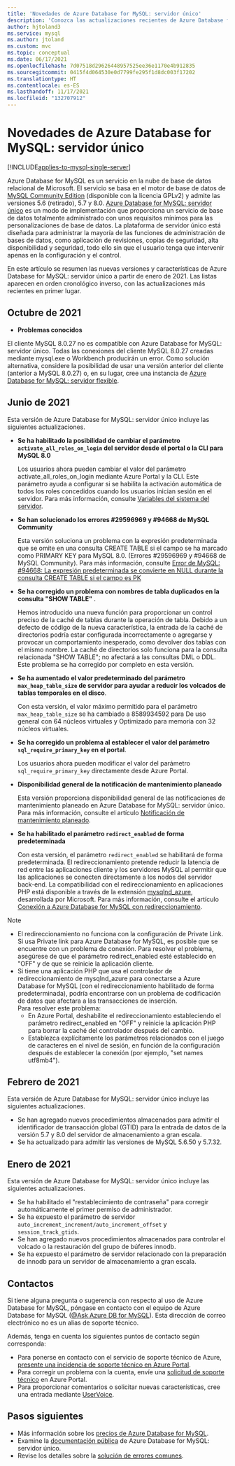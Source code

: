 ```yaml
---
title: 'Novedades de Azure Database for MySQL: servidor único'
description: 'Conozca las actualizaciones recientes de Azure Database for MySQL: servidor único, un servicio en la nube de base de datos relacional de Microsoft basado en MySQL Community Edition.'
author: hjtoland3
ms.service: mysql
ms.author: jtoland
ms.custom: mvc
ms.topic: conceptual
ms.date: 06/17/2021
ms.openlocfilehash: 7d07518d29626448957525ee36e1170e4b912835
ms.sourcegitcommit: 0415f4d064530e0d7799fe295f1d8dc003f17202
ms.translationtype: HT
ms.contentlocale: es-ES
ms.lasthandoff: 11/17/2021
ms.locfileid: "132707912"
---
```

# <a name="whats-new-in-azure-database-for-mysql---single-server"></a>Novedades de Azure Database for MySQL: servidor único

[!INCLUDE[applies-to-mysql-single-server](includes/applies-to-mysql-single-server.md)]

Azure Database for MySQL es un servicio en la nube de base de datos relacional de Microsoft. El servicio se basa en el motor de base de datos de [MySQL Community Edition](https://www.mysql.com/products/community/) (disponible con la licencia GPLv2) y admite las versiones 5.6 (retirado), 5.7 y 8.0. [Azure Database for MySQL: servidor único](./overview.md#azure-database-for-mysql---single-server) es un modo de implementación que proporciona un servicio de base de datos totalmente administrado con unos requisitos mínimos para las personalizaciones de base de datos. La plataforma de servidor único está diseñada para administrar la mayoría de las funciones de administración de bases de datos, como aplicación de revisiones, copias de seguridad, alta disponibilidad y seguridad, todo ello sin que el usuario tenga que intervenir apenas en la configuración y el control.

En este artículo se resumen las nuevas versiones y características de Azure Database for MySQL: servidor único a partir de enero de 2021. Las listas aparecen en orden cronológico inverso, con las actualizaciones más recientes en primer lugar.

## <a name="october-2021"></a>Octubre de 2021

- **Problemas conocidos**

El cliente MySQL 8.0.27 no es compatible con Azure Database for MySQL: servidor único. Todas las conexiones del cliente MySQL 8.0.27 creadas mediante mysql.exe o Workbench producirán un error. Como solución alternativa, considere la posibilidad de usar una versión anterior del cliente (anterior a MySQL 8.0.27) o, en su lugar, cree una instancia de [Azure Database for MySQL: servidor flexible](./flexible-server/overview.md).

## <a name="june-2021"></a>Junio de 2021
  
Esta versión de Azure Database for MySQL: servidor único incluye las siguientes actualizaciones.

- **Se ha habilitado la posibilidad de cambiar el parámetro `activate_all_roles_on_login` del servidor desde el portal o la CLI para MySQL 8.0**

  Los usuarios ahora pueden cambiar el valor del parámetro activate_all_roles_on_login mediante Azure Portal y la CLI. Este parámetro ayuda a configurar si se habilita la activación automática de todos los roles concedidos cuando los usuarios inician sesión en el servidor. Para más información, consulte [Variables del sistema del servidor](https://dev.mysql.com/doc/refman/8.0/en/server-system-variables.html).

- **Se han solucionado los errores #29596969 y #94668 de MySQL Community**

  Esta versión soluciona un problema con la expresión predeterminada que se omite en una consulta CREATE TABLE si el campo se ha marcado como PRIMARY KEY para MySQL 8.0. (Errores #29596969 y #94668 de MySQL Community). Para más información, consulte [Error de MySQL: #94668: La expresión predeterminada se convierte en NULL durante la consulta CREATE TABLE si el campo es PK](https://bugs.mysql.com/bug.php?id=94668)

- **Se ha corregido un problema con nombres de tabla duplicados en la consulta "SHOW TABLE"** .

  Hemos introducido una nueva función para proporcionar un control preciso de la caché de tablas durante la operación de tabla. Debido a un defecto de código de la nueva característica, la entrada de la caché de directorios podría estar configurada incorrectamente o agregarse y provocar un comportamiento inesperado, como devolver dos tablas con el mismo nombre. La caché de directorios solo funciona para la consulta relacionada "SHOW TABLE"; no afectará a las consultas DML o DDL. Este problema se ha corregido por completo en esta versión.

- **Se ha aumentado el valor predeterminado del parámetro `max_heap_table_size` de servidor para ayudar a reducir los volcados de tablas temporales en el disco**.

  Con esta versión, el valor máximo permitido para el parámetro `max_heap_table_size` se ha cambiado a 8589934592 para De uso general con 64 núcleos virtuales y Optimizado para memoria con 32 núcleos virtuales.

- **Se ha corregido un problema al establecer el valor del parámetro `sql_require_primary_key` en el portal**.

  Los usuarios ahora pueden modificar el valor del parámetro `sql_require_primary_key` directamente desde Azure Portal.

- **Disponibilidad general de la notificación de mantenimiento planeado**

  Esta versión proporciona disponibilidad general de las notificaciones de mantenimiento planeado en Azure Database for MySQL: servidor único. Para más información, consulte el artículo [Notificación de mantenimiento planeado](concepts-planned-maintenance-notification.md).

- **Se ha habilitado el parámetro `redirect_enabled` de forma predeterminada**

  Con esta versión, el parámetro `redirect_enabled` se habilitará de forma predeterminada. El redireccionamiento pretende reducir la latencia de red entre las aplicaciones cliente y los servidores MySQL al permitir que las aplicaciones se conecten directamente a los nodos del servidor back-end. La compatibilidad con el redireccionamiento en aplicaciones PHP está disponible a través de la extensión [mysqlnd_azure](https://github.com/microsoft/mysqlnd_azure), desarrollada por Microsoft. Para más información, consulte el artículo [Conexión a Azure Database for MySQL con redireccionamiento](howto-redirection.md).

>[!Note]
> * El redireccionamiento no funciona con la configuración de Private Link. Si usa Private link para Azure Database for MySQL, es posible que se encuentre con un problema de conexión. Para resolver el problema, asegúrese de que el parámetro redirect_enabled esté establecido en "OFF" y de que se reinicie la aplicación cliente.</br>
> * Si tiene una aplicación PHP que usa el controlador de redireccionamiento de mysqlnd_azure para conectarse a Azure Database for MySQL (con el redireccionamiento habilitado de forma predeterminada), podría encontrarse con un problema de codificación de datos que afectara a las transacciones de inserción.</br>
> Para resolver este problema:
>    - En Azure Portal, deshabilite el redireccionamiento estableciendo el parámetro redirect_enabled en "OFF" y reinicie la aplicación PHP para borrar la caché del controlador después del cambio.
>     - Establezca explícitamente los parámetros relacionados con el juego de caracteres en el nivel de sesión, en función de la configuración después de establecer la conexión (por ejemplo, "set names utf8mb4").

## <a name="february-2021"></a>Febrero de 2021

Esta versión de Azure Database for MySQL: servidor único incluye las siguientes actualizaciones.

- Se han agregado nuevos procedimientos almacenados para admitir el identificador de transacción global (GTID) para la entrada de datos de la versión 5.7 y 8.0 del servidor de almacenamiento a gran escala.
- Se ha actualizado para admitir las versiones de MySQL 5.6.50 y 5.7.32.

## <a name="january-2021"></a>Enero de 2021

Esta versión de Azure Database for MySQL: servidor único incluye las siguientes actualizaciones.

- Se ha habilitado el "restablecimiento de contraseña" para corregir automáticamente el primer permiso de administrador.
- Se ha expuesto el parámetro de servidor `auto_increment_increment/auto_increment_offset` y `session_track_gtids`.
- Se han agregado nuevos procedimientos almacenados para controlar el volcado o la restauración del grupo de búferes innodb.
- Se ha expuesto el parámetro de servidor relacionado con la preparación de innodb para un servidor de almacenamiento a gran escala.

## <a name="contacts"></a>Contactos

Si tiene alguna pregunta o sugerencia con respecto al uso de Azure Database for MySQL, póngase en contacto con el equipo de Azure Database for MySQL ([@Ask Azure DB for MySQL](mailto:AskAzureDBforMySQL@service.microsoft.com)). Esta dirección de correo electrónico no es un alias de soporte técnico.

Además, tenga en cuenta los siguientes puntos de contacto según corresponda:

- Para ponerse en contacto con el servicio de soporte técnico de Azure, [presente una incidencia de soporte técnico en Azure Portal](https://portal.azure.com/?#blade/Microsoft_Azure_Support/HelpAndSupportBlade).
- Para corregir un problema con la cuenta, envíe una [solicitud de soporte técnico](https://ms.portal.azure.com/#blade/Microsoft_Azure_Support/HelpAndSupportBlade/newsupportrequest) en Azure Portal.
- Para proporcionar comentarios o solicitar nuevas características, cree una entrada mediante [UserVoice](https://feedback.azure.com/d365community/forum/47b1e71d-ee24-ec11-b6e6-000d3a4f0da0).

## <a name="next-steps"></a>Pasos siguientes

- Más información sobre los [precios de Azure Database for MySQL](https://azure.microsoft.com/pricing/details/mysql/server/).
- Examine la [documentación pública](./single-server/index.yml) de Azure Database for MySQL: servidor único.
- Revise los detalles sobre la [solución de errores comunes](./howto-troubleshoot-common-errors.md).